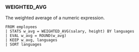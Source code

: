 <!--
This is generated by ESQL’s AbstractFunctionTestCase. Do no edit it. See ../README.md for how to regenerate it.
-->

### WEIGHTED_AVG
The weighted average of a numeric expression.

```
FROM employees
| STATS w_avg = WEIGHTED_AVG(salary, height) BY languages
| EVAL w_avg = ROUND(w_avg)
| KEEP w_avg, languages
| SORT languages
```
